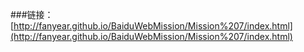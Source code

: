 
###链接：[http://fanyear.github.io/BaiduWebMission/Mission%207/index.html](http://fanyear.github.io/BaiduWebMission/Mission%207/index.html)
